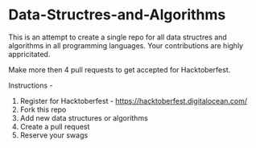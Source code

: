 ﻿# Data-Structres-and-Algorithms

This is an attempt to create a single repo for all data structres and algorithms in all programming languages. Your contributions are highly appricitated.

Make more then 4 pull requests to get accepted for Hacktoberfest.

Instructions - 
1. Register for Hacktoberfest - https://hacktoberfest.digitalocean.com/ 
2. Fork this repo
3. Add new data structures or algorithms
4. Create a pull request
5. Reserve your swags
